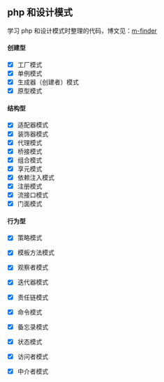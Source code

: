 ## php 和设计模式

学习 php 和设计模式时整理的代码，博文见：[m-finder](https://www.m-finder.com/categories/%E8%AE%BE%E8%AE%A1%E6%A8%A1%E5%BC%8F/)


#### 创建型
* [x] 工厂模式
* [x] 单例模式
* [x] 生成器（创建者）模式
* [x] 原型模式

#### 结构型
* [x] 适配器模式
* [x] 装饰器模式
* [x] 代理模式
* [x] 桥接模式
* [x] 组合模式
* [x] 享元模式
* [x] 依赖注入模式
* [x] 注册模式
* [x] 流接口模式
* [x] 门面模式

#### 行为型
* [x] 策略模式
* [x] 模板方法模式
* [x] 观察者模式
* [x] 迭代器模式
* [x] 责任链模式
* [x] 命令模式
* [x] 备忘录模式
* [x] 状态模式
* [x] 访问者模式
* [x] 中介者模式


